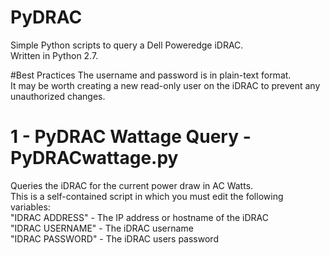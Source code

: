 # PyDRAC
Simple Python scripts to query a Dell Poweredge iDRAC.  
Written in Python 2.7.

#Best Practices
The username and password is in plain-text format.  
It may be worth creating a new read-only user on the iDRAC to prevent any unauthorized changes.

# 1 - PyDRAC Wattage Query - PyDRACwattage.py
Queries the iDRAC for the current power draw in AC Watts.  
This is a self-contained script in which you must edit the following variables:  
"IDRAC ADDRESS" - The IP address or hostname of the iDRAC  
"IDRAC USERNAME" - The iDRAC username  
"IDRAC PASSWORD" - The iDRAC users password  


